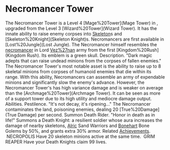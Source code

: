 # Necromancer Tower

The Necromancer Tower is a Level 4 [Mage%20Tower](Mage Tower) in , upgraded from the Level 3 [Wizard%20Tower](Wizard Tower). It has the innate ability to raise enemy corpses into [Skeleton](Skeleton)s and [Skeleton%20Knight](Skeleton Knight)s. Necromancers are first available in [Lost%20Jungle](Lost Jungle). The Necromancer himself resembles the [necromancer](Necromancers) in Lord [Vez%27nan](Vez'nan's) army from the first [Kingdom%20Rush](Kingdom Rush). Its emblem is a green skull.
Description.
"Dark magic adepts that can raise undead minions from the corpses of fallen enemies."
The Necromancer Tower's most notable asset is the ability to raise up to 8 skeletal minions from corpses of humanoid enemies that die within its range.
With this ability, Necromancers can assemble an army of expendable minions and significantly slow the enemy's advance. However, the Necromancer Tower's has high variance damage and is weaker on average than the [Archmage%20Tower](Archmage Tower). It can be seen as more of a support tower due to its high utility and mediocre damage output.
Abilities.
Pestilence.
 "It's not decay, it's ripening..." 
The Necromancer contaminates the land, poisoning enemies, dealing 20 [True%20Damage](True Damage) per second.
Summon Death Rider.
 "Honor in death as in life!" 
Summons a Death Knight: a resilient soldier whose aura increases the damage of nearby skeletons, [Alric](Alric's) Sand Warriors and [Bonehart](Bonehart's) Bone Golems by 50%, and grants extra 30% armor.
Related [Achievements](Achievements).
 NECROPOLIS Have 20 skeleton minions active at the same time.
 GRIM REAPER Have your Death Knights claim 99 lives.